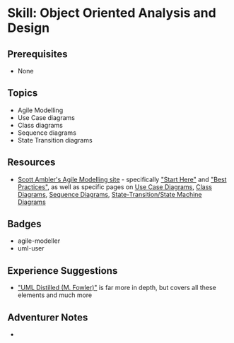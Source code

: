 # Skill: Object Oriented Analysis and Design

## Prerequisites
  * None

## Topics
  * Agile Modelling
  * Use Case diagrams
  * Class diagrams
  * Sequence diagrams
  * State Transition diagrams

## Resources
  * [Scott Ambler's Agile Modelling site](http://agilemodeling.com/) - specifically ["Start Here"](http://agilemodeling.com/essays/whereDoIStart.htm) and ["Best Practices"](http://www.agilemodeling.com/essays/bestPractices.htm), as well as specific pages on [Use Case Diagrams](http://agilemodeling.com/artifacts/useCaseDiagram.htm), [Class Diagrams](http://agilemodeling.com/artifacts/classDiagram.htm),  [Sequence Diagrams](http://agilemodeling.com/artifacts/sequenceDiagram.htm), [State-Transition/State Machine Diagrams](http://agilemodeling.com/artifacts/stateMachineDiagram.htm)

## Badges
  * agile-modeller
  * uml-user

## Experience Suggestions
  * ["UML Distilled (M. Fowler)"](https://martinfowler.com/books/uml.html) is far more in depth, but covers all these elements and much more

## Adventurer Notes
  * 